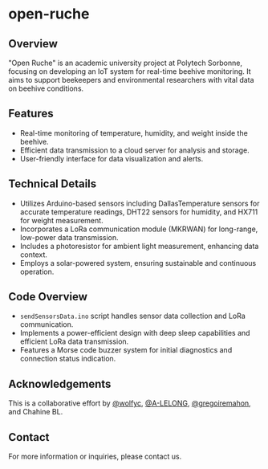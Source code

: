 # open-ruche

## Overview
"Open Ruche" is an academic university project at Polytech Sorbonne, focusing on developing an IoT system for real-time beehive monitoring. It aims to support beekeepers and environmental researchers with vital data on beehive conditions.

## Features
- Real-time monitoring of temperature, humidity, and weight inside the beehive.
- Efficient data transmission to a cloud server for analysis and storage.
- User-friendly interface for data visualization and alerts.

## Technical Details
- Utilizes Arduino-based sensors including DallasTemperature sensors for accurate temperature readings, DHT22 sensors for humidity, and HX711 for weight measurement.
- Incorporates a LoRa communication module (MKRWAN) for long-range, low-power data transmission.
- Includes a photoresistor for ambient light measurement, enhancing data context.
- Employs a solar-powered system, ensuring sustainable and continuous operation.

## Code Overview
- `sendSensorsData.ino` script handles sensor data collection and LoRa communication.
- Implements a power-efficient design with deep sleep capabilities and efficient LoRa data transmission.
- Features a Morse code buzzer system for initial diagnostics and connection status indication.

## Acknowledgements
This is a collaborative effort by [@wolfyc](https://github.com/wolfyc), [@A-LELONG](https://github.com/A-LELONG), [@gregoiremahon](https://github.com/gregoiremahon), and Chahine BL.

## Contact
For more information or inquiries, please contact us.
